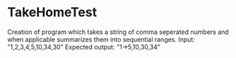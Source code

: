 # TakeHomeTest
Creation of program which takes a string of comma seperated numbers and when applicable summarizes them into sequential ranges.
Input: "1,2,3,4,5,10,34,30"
Expected output: "1->5,10,30,34"
